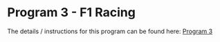 # Program 3 - F1 Racing
The details / instructions for this program can be found here: [Program 3](https://github.com/CS1342-F22/lecture-materials/blob/main/misc/program03/program03.md)